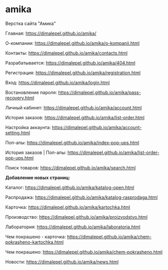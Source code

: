 # amika
Верстка сайта "Амика"

Главная: https://dimalepel.github.io/amika/

О-компании: https://dimalepel.github.io/amika/o-kompanii.html

Контакты: https://dimalepel.github.io/amika/contacts.html

Разрабатывается: https://dimalepel.github.io/amika/404.html

Регистрация: https://dimalepel.github.io/amika/registration.html

Вход: https://dimalepel.github.io/amika/login.html

Востановление пароля: https://dimalepel.github.io/amika/pass-recovery.html

Личный кабинет: https://dimalepel.github.io/amika/account.html

История заказов: https://dimalepel.github.io/amika/list-order.html

Настройка аккаунта: https://dimalepel.github.io/amika/account-setting.html

Поп-апы: https://dimalepel.github.io/amika/index-pop-ups.html

История заказов | Поп-апы: https://dimalepel.github.io/amika/list-order-pop-ups.html

Поиск товаров: https://dimalepel.github.io/amika/search.html

<b>Добавление новых страниц:</b>

Каталог: https://dimalepel.github.io/amika/katalog-open.html

Распродажа: https://dimalepel.github.io/amika/katalog-rasprodaga.html

Карточка: https://dimalepel.github.io/amika/kartochka.html

Производство: https://dimalepel.github.io/amika/proizvodstvo.html

Лаборатория: https://dimalepel.github.io/amika/laboratoria.html

Чем покрашено - карточка: https://dimalepel.github.io/amika/chem-pokrasheno-kartochka.html

Чем покрашено: https://dimalepel.github.io/amika/chem-pokrasheno.html

Новости: https://dimalepel.github.io/amika/news.html

